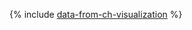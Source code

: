 {% include [data-from-ch-visualization](../../_includes/tutorials/datalens/data-from-ch-visualization.md) %}
